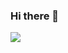 ### Hi there 👋
[![](https://activity-graph.herokuapp.com/graph?username=sundayskys&theme=dracula)](https://github.com/ashutosh00710/github-readme-activity-graph)

